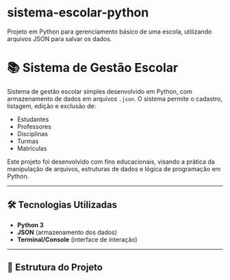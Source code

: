 # sistema-escolar-python
Projeto em Python para gerenciamento básico de uma escola, utilizando arquivos JSON para salvar os dados.

# 📚 Sistema de Gestão Escolar

Sistema de gestão escolar simples desenvolvido em Python, com armazenamento de dados em arquivos `.json`. O sistema permite o cadastro, listagem, edição e exclusão de:

- Estudantes
- Professores
- Disciplinas
- Turmas
- Matrículas

Este projeto foi desenvolvido com fins educacionais, visando a prática da manipulação de arquivos, estruturas de dados e lógica de programação em Python.

---

## 🛠️ Tecnologias Utilizadas

- **Python 3**
- **JSON** (armazenamento dos dados)
- **Terminal/Console** (interface de interação)

---

## 📁 Estrutura do Projeto

